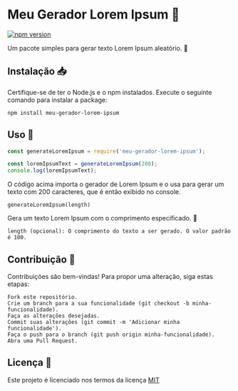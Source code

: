 # Meu Gerador Lorem Ipsum :memo:

[![npm version](https://img.shields.io/npm/v/meu-gerador-lorem-ipsum.svg)](https://www.npmjs.com/package/meu-gerador-lorem-ipsum)

Um pacote simples para gerar texto Lorem Ipsum aleatório. :pencil:

## Instalação :inbox_tray:

Certifique-se de ter o Node.js e o npm instalados. Execute o seguinte comando para instalar a package:

```shell
npm install meu-gerador-lorem-ipsum
```
## Uso :rocket:
```js
const generateLoremIpsum = require('meu-gerador-lorem-ipsum');

const loremIpsumText = generateLoremIpsum(200);
console.log(loremIpsumText);
```
O código acima importa o gerador de Lorem Ipsum e o usa para gerar um texto com 200 caracteres, que é então exibido no console.

    generateLoremIpsum(length)

Gera um texto Lorem Ipsum com o comprimento especificado. :page_with_curl:

    length (opcional): O comprimento do texto a ser gerado. O valor padrão é 100.

## Contribuição :raised_hands:

Contribuições são bem-vindas! Para propor uma alteração, siga estas etapas:

    Fork este repositório.
    Crie um branch para a sua funcionalidade (git checkout -b minha-funcionalidade).
    Faça as alterações desejadas.
    Commit suas alterações (git commit -m 'Adicionar minha funcionalidade').
    Faça o push para o branch (git push origin minha-funcionalidade).
    Abra uma Pull Request.

## Licença :scroll:

Este projeto é licenciado nos termos da licença [MIT](https://github.com/FabricioFacco/LoremIps-Gen/edit/main/README.md)
